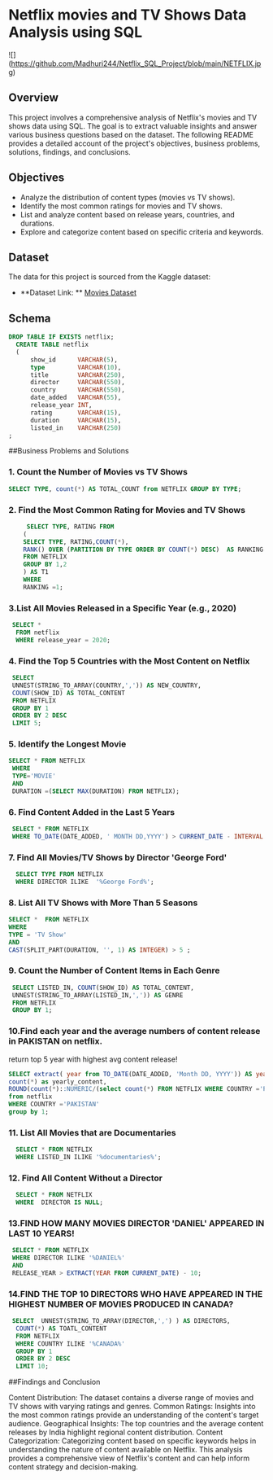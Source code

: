 # Netflix movies and TV Shows Data Analysis using SQL

![] (https://github.com/Madhuri244/Netflix_SQL_Project/blob/main/NETFLIX.jpg)

## Overview
This project involves a comprehensive analysis of Netflix's movies and TV shows data using SQL. The goal is to extract valuable insights and answer various business questions based on the dataset. The following README provides a detailed account of the project's objectives, business problems, solutions, findings, and conclusions.

## Objectives

- Analyze the distribution of content types (movies vs TV shows).
- Identify the most common ratings for movies and TV shows.
- List and analyze content based on release years, countries, and durations.
- Explore and categorize content based on specific criteria and keywords.

## Dataset
The data for this project is sourced from the Kaggle dataset:
 - **Dataset Link: ** [Movies Dataset](https://www.kaggle.com/datasets/shivamb/netflix-shows/data)

## Schema
```sql
DROP TABLE IF EXISTS netflix;
  CREATE TABLE netflix
  (
      show_id      VARCHAR(5),
      type         VARCHAR(10),
      title        VARCHAR(250),
      director     VARCHAR(550),
      country      VARCHAR(550),
      date_added   VARCHAR(55),
      release_year INT,
      rating       VARCHAR(15),
      duration     VARCHAR(15),
      listed_in    VARCHAR(250)
;
```

 ##Business Problems and Solutions

 ### 1. Count the Number of Movies vs TV Shows
    
   ```sql
   SELECT TYPE, count(*) AS TOTAL_COUNT from NETFLIX GROUP BY TYPE;
   ```

### 2. Find the Most Common Rating for Movies and TV Shows

```sql
     SELECT TYPE, RATING FROM
    (
    SELECT TYPE, RATING,COUNT(*),
    RANK() OVER (PARTITION BY TYPE ORDER BY COUNT(*) DESC)  AS RANKING
    FROM NETFLIX
    GROUP BY 1,2
    ) AS T1 
    WHERE
    RANKING =1;
 ```

### 3.List All Movies Released in a Specific Year (e.g., 2020)

  ```sql
   SELECT * 
    FROM netflix
    WHERE release_year = 2020;
   ```

### 4. Find the Top 5 Countries with the Most Content on Netflix

   ```sql
    SELECT 
    UNNEST(STRING_TO_ARRAY(COUNTRY,',')) AS NEW_COUNTRY,
    COUNT(SHOW_ID) AS TOTAL_CONTENT
    FROM NETFLIX
    GROUP BY 1
    ORDER BY 2 DESC 
    LIMIT 5;
   ```

### 5. Identify the Longest Movie

   ```sql
   SELECT * FROM NETFLIX 
    WHERE 
    TYPE='MOVIE'
    AND 
    DURATION =(SELECT MAX(DURATION) FROM NETFLIX);
   ```

### 6. Find Content Added in the Last 5 Years
    
   ```sql
    SELECT * FROM NETFLIX 
    WHERE TO_DATE(DATE_ADDED, ' MONTH DD,YYYY') > CURRENT_DATE - INTERVAL '5 YEARS';
   ```

### 7. Find All Movies/TV Shows by Director 'George Ford'

```sql
  SELECT TYPE FROM NETFLIX
  WHERE DIRECTOR ILIKE  '%George Ford%';
  ```

### 8. List All TV Shows with More Than 5 Seasons
  
   ```sql
  SELECT *  FROM NETFLIX 
  WHERE 
  TYPE = 'TV Show'
  AND 
  CAST(SPLIT_PART(DURATION, '', 1) AS INTEGER) > 5 ;
```

### 9. Count the Number of Content Items in Each Genre
    
   ```sql
    SELECT LISTED_IN, COUNT(SHOW_ID) AS TOTAL_CONTENT,
    UNNEST(STRING_TO_ARRAY(LISTED_IN,',')) AS GENRE
    FROM NETFLIX
    GROUP BY 1;
   ```

### 10.Find each year and the average numbers of content release in PAKISTAN on netflix.
return top 5 year with highest avg content release!

  ```sql
  SELECT extract( year from TO_DATE(DATE_ADDED, 'Month DD, YYYY')) AS year, 
  count(*) as yearly_content,
  ROUND(count(*)::NUMERIC/(select count(*) FROM NETFLIX WHERE COUNTRY ='PAKISTAN')::NUMERIC * 100,2) as avg_content
  from netflix
  WHERE COUNTRY ='PAKISTAN'
  group by 1;
 ```

### 11. List All Movies that are Documentaries

 ```sql
   SELECT * FROM NETFLIX 
   WHERE LISTED_IN ILIKE '%documentaries%';
   ```

### 12. Find All Content Without a Director

  ```sql
    SELECT * FROM NETFLIX 
    WHERE  DIRECTOR IS NULL;
   ```

### 13.FIND HOW MANY MOVIES DIRECTOR 'DANIEL' APPEARED IN LAST 10  YEARS!

 ```sql
  SELECT * FROM NETFLIX 
  WHERE DIRECTOR ILIKE '%DANIEL%' 
  AND
  RELEASE_YEAR > EXTRACT(YEAR FROM CURRENT_DATE) - 10;
  ```

### 14.FIND THE TOP 10 DIRECTORS WHO HAVE APPEARED IN THE HIGHEST NUMBER OF MOVIES PRODUCED IN CANADA?
  
```sql
 SELECT  UNNEST(STRING_TO_ARRAY(DIRECTOR,',') ) AS DIRECTORS, 
  COUNT(*) AS TOATL_CONTENT 
  FROM NETFLIX 
  WHERE COUNTRY ILIKE '%CANADA%' 
  GROUP BY 1 
  ORDER BY 2 DESC 
  LIMIT 10;
  ```


##Findings and Conclusion

Content Distribution: The dataset contains a diverse range of movies and TV shows with varying ratings and genres.
Common Ratings: Insights into the most common ratings provide an understanding of the content's target audience.
Geographical Insights: The top countries and the average content releases by India highlight regional content distribution.
Content Categorization: Categorizing content based on specific keywords helps in understanding the nature of content available on Netflix.
This analysis provides a comprehensive view of Netflix's content and can help inform content strategy and decision-making.



